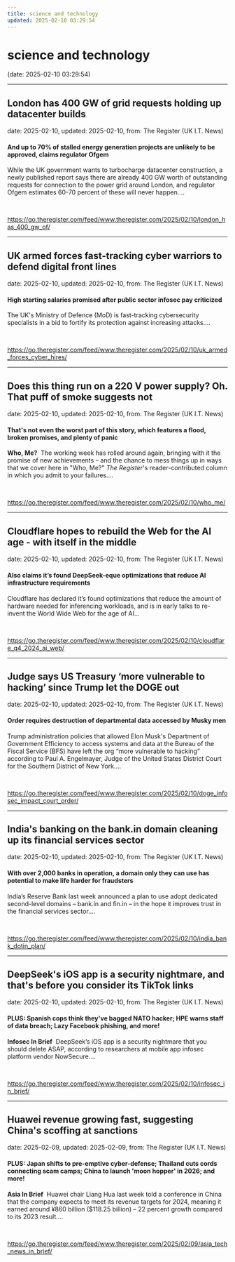 ```yaml
---
title: science and technology
updated: 2025-02-10 03:29:54
---
```


# science and technology

(date: 2025-02-10 03:29:54)

---

## London has 400 GW of grid requests holding up datacenter builds

date: 2025-02-10, updated: 2025-02-10, from: The Register (UK I.T. News)

<h4>And up to 70% of stalled energy generation projects are unlikely to be approved, claims regulator Ofgem</h4> <p>While the UK government wants to turbocharge datacenter construction, a newly published report says there are already 400 GW worth of outstanding requests for connection to the power grid around London, and regulator Ofgem estimates 60-70 percent of these will never happen.…</p> 

<br> 

<https://go.theregister.com/feed/www.theregister.com/2025/02/10/london_has_400_gw_of/>

---

## UK armed forces fast-tracking cyber warriors to defend digital front lines

date: 2025-02-10, updated: 2025-02-10, from: The Register (UK I.T. News)

<h4>High starting salaries promised after public sector infosec pay criticized</h4> <p>The UK&#39;s Ministry of Defence (MoD) is fast-tracking cybersecurity specialists in a bid to fortify its protection against increasing attacks.…</p> 

<br> 

<https://go.theregister.com/feed/www.theregister.com/2025/02/10/uk_armed_forces_cyber_hires/>

---

## Does this thing run on a 220 V power supply? Oh. That puff of smoke suggests not

date: 2025-02-10, updated: 2025-02-10, from: The Register (UK I.T. News)

<h4>That&#39;s not even the worst part of this story, which features a flood, broken promises, and plenty of panic</h4> <p><strong>Who, Me?</strong>  The working week has rolled around again, bringing with it the promise of new achievements – and the chance to mess things up in ways that we cover here in &#34;Who, Me?&#34; <i>The Register</i>&#39;s reader-contributed column in which you admit to your failures.…</p> 

<br> 

<https://go.theregister.com/feed/www.theregister.com/2025/02/10/who_me/>

---

## Cloudflare hopes to rebuild the Web for the AI age - with itself in the middle

date: 2025-02-10, updated: 2025-02-10, from: The Register (UK I.T. News)

<h4>Also claims it’s found DeepSeek-eque optimizations that reduce AI infrastructure requirements</h4> <p>Cloudflare has declared it’s found optimizations that reduce the amount of hardware needed for inferencing workloads, and is in early talks to re-invent the World Wide Web for the age of AI…</p> <p><!--#include virtual='/data_centre/_whitepaper_textlinks_top.html' --></p> 

<br> 

<https://go.theregister.com/feed/www.theregister.com/2025/02/10/cloudflare_q4_2024_ai_web/>

---

## Judge says US Treasury ‘more vulnerable to hacking’ since Trump let the DOGE out

date: 2025-02-10, updated: 2025-02-10, from: The Register (UK I.T. News)

<h4>Order requires destruction of departmental data accessed by Musky men</h4> <p>Trump administration policies that allowed Elon Musk&#39;s Department of Government Efficiency to access systems and data at the Bureau of the Fiscal Service (BFS) have left the org “more vulnerable to hacking” according to Paul A. Engelmayer, Judge of the United States District Court for the Southern District of New York.…</p> 

<br> 

<https://go.theregister.com/feed/www.theregister.com/2025/02/10/doge_infosec_impact_court_order/>

---

## India's banking on the bank.in domain cleaning up its financial services sector

date: 2025-02-10, updated: 2025-02-10, from: The Register (UK I.T. News)

<h4>With over 2,000 banks in operation, a domain only they can use has potential to make life harder for fraudsters</h4> <p>India’s Reserve Bank last week announced a plan to use adopt dedicated second-level domains – bank.in and fin.in – in the hope it improves trust in the financial services sector.…</p> 

<br> 

<https://go.theregister.com/feed/www.theregister.com/2025/02/10/india_bank_dotin_plan/>

---

## DeepSeek's iOS app is a security nightmare, and that's before you consider its TikTok links

date: 2025-02-10, updated: 2025-02-10, from: The Register (UK I.T. News)

<h4>PLUS: Spanish cops think they&#39;ve bagged NATO hacker; HPE warns staff of data breach; Lazy Facebook phishing, and more!</h4> <p><strong>Infosec In Brief</strong>  DeepSeek’s iOS app is a security nightmare that you should delete ASAP, according to researchers at mobile app infosec platform vendor NowSecure.…</p> 

<br> 

<https://go.theregister.com/feed/www.theregister.com/2025/02/10/infosec_in_brief/>

---

## Huawei revenue growing fast, suggesting China's scoffing at sanctions

date: 2025-02-09, updated: 2025-02-09, from: The Register (UK I.T. News)

<h4>PLUS: Japan shifts to pre-emptive cyber-defense; Thailand cuts cords connecting scam camps; China to launch &#39;moon hopper&#39; in 2026; and more!</h4> <p><strong>Asia In Brief</strong>  Huawei chair Liang Hua last week told a conference in China that the company expects to meet its revenue targets for 2024, meaning it earned around ¥860 billion ($118.25 billion) – 22 percent growth compared to its 2023 result.…</p> 

<br> 

<https://go.theregister.com/feed/www.theregister.com/2025/02/09/asia_tech_news_in_brief/>

